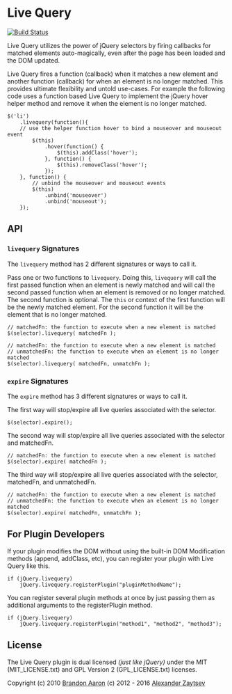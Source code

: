 # Live Query
[![Build Status](https://travis-ci.org/hazzik/livequery.png?branch=master)](https://travis-ci.org/hazzik/livequery)

Live Query utilizes the power of jQuery selectors by firing callbacks for matched elements auto-magically, even after the page has been loaded and the DOM updated.

Live Query fires a function (callback) when it matches a new element and another function (callback) for when an element is no longer matched. This provides ultimate flexibility and untold use-cases. For example the following code uses a function based Live Query to implement the jQuery hover helper method and remove it when the element is no longer matched.

    $('li') 
        .livequery(function(){ 
        // use the helper function hover to bind a mouseover and mouseout event 
            $(this) 
                .hover(function() { 
                    $(this).addClass('hover'); 
                }, function() { 
                    $(this).removeClass('hover'); 
                }); 
        }, function() { 
            // unbind the mouseover and mouseout events 
            $(this) 
                .unbind('mouseover') 
                .unbind('mouseout'); 
        }); 

## API

### `livequery` Signatures

The `livequery` method has 2 different signatures or ways to call it.

Pass one or two functions to `livequery`. Doing this, `livequery` will call the first passed function when an element is newly matched and will call the second passed function when an element is removed or no longer matched. The second function is optional. The `this` or context of the first function will be the newly matched element. For the second function it will be the element that is no longer matched.

    // matchedFn: the function to execute when a new element is matched
    $(selector).livequery( matchedFn );

    // matchedFn: the function to execute when a new element is matched
    // unmatchedFn: the function to execute when an element is no longer matched
    $(selector).livequery( matchedFn, unmatchFn );

### `expire` Signatures

The `expire` method has 3 different signatures or ways to call it.

The first way will stop/expire all live queries associated with the selector.

    $(selector).expire();

The second way will stop/expire all live queries associated with the selector and matchedFn.

    // matchedFn: the function to execute when a new element is matched
    $(selector).expire( matchedFn );

The third way will stop/expire all live queries associated with the selector, matchedFn, and unmatchedFn.

    // matchedFn: the function to execute when a new element is matched
    // unmatchedFn: the function to execute when an element is no longer matched
    $(selector).expire( matchedFn, unmatchFn );

## For Plugin Developers

If your plugin modifies the DOM without using the built-in DOM Modification methods (append, addClass, etc), you can register your plugin with Live Query like this.

    if (jQuery.livequery) 
        jQuery.livequery.registerPlugin("pluginMethodName"); 
        
You can register several plugin methods at once by just passing them as additional arguments to the registerPlugin method.

    if (jQuery.livequery) 
        jQuery.livequery.registerPlugin("method1", "method2", "method3"); 

## License

The Live Query plugin is dual licensed *(just like jQuery)* under the MIT (MIT\_LICENSE.txt) and GPL Version 2 (GPL\_LICENSE.txt) licenses.

Copyright (c) 2010 [Brandon Aaron](http://brandonaaron.net)
          (c) 2012 - 2016 [Alexander Zaytsev](https://alexzaytsev.me)
